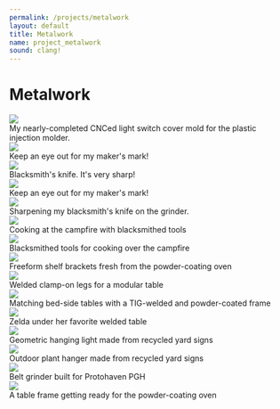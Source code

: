 ```yaml
---
permalink: /projects/metalwork
layout: default
title: Metalwork
name: project_metalwork
sound: clang!
---
```

# Metalwork

<div class="row">
    <div class="column">
        <img src="../assets/images/projects/Metalwork/lsmold.jpg" class="sublistimg">
        <div class="overlay">
            <div class="text_small">My nearly-completed CNCed light switch cover mold for the plastic injection molder.</div>
        </div>
    </div>
    <div class="column">
        <img src="../assets/images/projects/Metalwork/injectionmolding.gif" class="sublistimg">
        <div class="overlay">
            <div class="text_small">Keep an eye out for my maker's mark!</div>
        </div>
    </div>
    <div class="column">
        <img src="../assets/images/projects/Metalwork/knife.jpg" class="sublistimg">
        <div class="overlay">
            <div class="text_small">Blacksmith's knife. It's very sharp!</div>
        </div>
    </div>
</div>
<div class="row">
    <div class="column">
        <img src="../assets/images/projects/Metalwork/makersmark.jpg" class="sublistimg">
        <div class="overlay">
            <div class="text_small">Keep an eye out for my maker's mark!</div>
        </div>
    </div>
    <div class="column">
        <img src="../assets/images/projects/Metalwork/sharpening.jpg" class="sublistimg">
        <div class="overlay">
            <div class="text_small">Sharpening my blacksmith's knife on the grinder.</div>
        </div>
    </div>
    <div class="column">
        <img src="../assets/images/projects/Metalwork/campfire.jpg" class="sublistimg">
        <div class="overlay">
            <div class="text_small">Cooking at the campfire with blacksmithed tools</div>
        </div>
    </div>
</div>
<div class="row">
    <div class="column">
        <img src="../assets/images/projects/Metalwork/camping.jpg" class="sublistimg">
        <div class="overlay">
            <div class="text_small">Blacksmithed tools for cooking over the campfire</div>
        </div>
    </div>
    <div class="column">
        <img src="../assets/images/projects/Metalwork/shelf.jpg" class="sublistimg">
        <div class="overlay">
            <div class="text_small">Freeform shelf brackets fresh from the powder-coating oven</div>
        </div>
    </div>
    <div class="column">
        <img src="../assets/images/projects/Metalwork/table_clamp.jpg" class="sublistimg">
        <div class="overlay">
            <div class="text_small">Welded clamp-on legs for a modular table</div>
        </div>
    </div>
</div>
<div class="row">
    <div class="column">
        <img src="../assets/images/projects/Metalwork/project_metalwork.jpg" class="sublistimg">
        <div class="overlay">
            <div class="text_small">Matching bed-side tables with a TIG-welded and powder-coated frame</div>
        </div>
    </div>
    <div class="column">
        <img src="../assets/images/projects/Metalwork/table.jpg" class="sublistimg">
        <div class="overlay">
            <div class="text_small">Zelda under her favorite welded table</div>
        </div>
    </div>
    <div class="column">
        <img src="../assets/images/projects/Metalwork/light.jpg" class="sublistimg">
        <div class="overlay">
            <div class="text_small">Geometric hanging light made from recycled yard signs</div>
        </div>
    </div>
</div>
<div class="row">
    <div class="column">
        <img src="../assets/images/projects/Metalwork/hanger.jpg" class="sublistimg">
        <div class="overlay">
            <div class="text_small">Outdoor plant hanger made from recycled yard signs</div>
        </div>
    </div>
    <div class="column">
        <img src="../assets/images/projects/Metalwork/grinder3.jpg" class="sublistimg">
        <div class="overlay">
            <div class="text_small">Belt grinder built for Protohaven PGH</div>
        </div>
    </div>
    <div class="column">
        <img src="../assets/images/projects/Metalwork/table_paint.jpg" class="sublistimg">
        <div class="overlay">
            <div class="text_small">A table frame getting ready for the powder-coating oven</div>
        </div>
    </div>
</div>